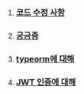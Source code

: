 1. ### [코드 수정 사항](https://github.com/ckdqja135/Typescript-restful-starter/blob/master/mdfile/2020-04-07/%EC%BD%94%EB%93%9C%EC%88%98%EC%A0%95.md)

2. ### [궁금증](https://github.com/ckdqja135/Typescript-restful-starter/blob/master/mdfile/2020-04-07/Q%26A.md)

3. ### [typeorm에 대해](https://github.com/ckdqja135/Typescript-restful-starter/blob/master/mdfile/2020-04-07/typeorm.md)

4. ### [JWT 인증에 대해](https://github.com/ckdqja135/Typescript-restful-starter/blob/master/mdfile/2020-04-07/JWT.md)
